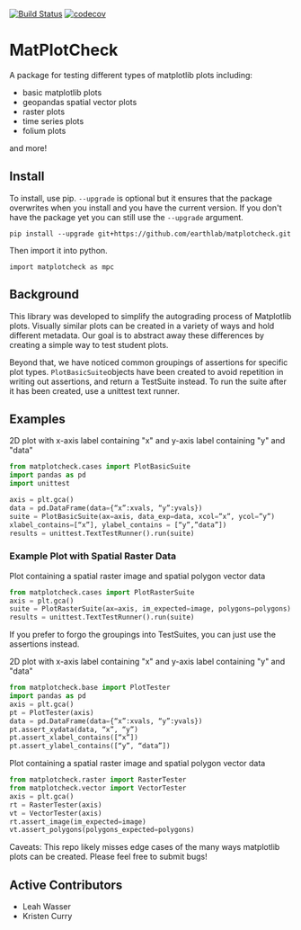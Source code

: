 [![Build Status](https://travis-ci.com/earthlab/matplotcheck.svg?branch=master)](https://travis-ci.com/earthlab/matplotcheck)
[![codecov](https://codecov.io/gh/earthlab/matPlotCheck/branch/master/graph/badge.svg)](https://codecov.io/gh/earthlab/matPlotCheck)

# MatPlotCheck

A package for testing different types of matplotlib plots including:

* basic matplotlib plots
* geopandas spatial vector plots 
* raster plots
* time series plots
* folium plots

and more!


## Install

To install, use pip. `--upgrade` is optional but it ensures that the package overwrites
when you install and you have the current version. If you don't have the package
yet you can still use the `--upgrade` argument.

`pip install --upgrade git+https://github.com/earthlab/matplotcheck.git`

Then import it into python.

`import matplotcheck as mpc`

## Background

This library was developed to simplify the autograding process of Matplotlib plots. 
Visually similar plots can be created in a variety of ways and hold different metadata. 
Our goal is to abstract away these differences by creating a simple way to test student plots.

Beyond that, we have noticed common groupings of assertions for specific plot types. 
`PlotBasicSuite`objects have been created to avoid repetition in writing out assertions, 
and return a TestSuite instead. To run the suite after it has been created, use a unittest text runner.

## Examples

2D plot with x-axis label containing "x" and y-axis label containing "y" and "data"

```python
from matplotcheck.cases import PlotBasicSuite
import pandas as pd
import unittest

axis = plt.gca()
data = pd.DataFrame(data={“x”:xvals, “y”:yvals})
suite = PlotBasicSuite(ax=axis, data_exp=data, xcol=”x”, ycol=”y”)
xlabel_contains=[“x”], ylabel_contains = [“y”,”data”])
results = unittest.TextTestRunner().run(suite)
```

### Example Plot with Spatial Raster Data

Plot containing a spatial raster image and spatial polygon vector data

```python
from matplotcheck.cases import PlotRasterSuite
axis = plt.gca()
suite = PlotRasterSuite(ax=axis, im_expected=image, polygons=polygons)
results = unittest.TextTestRunner().run(suite)
```

If you prefer to forgo the groupings into TestSuites, you can just use the assertions instead.

2D plot with x-axis label containing "x" and y-axis label containing "y" and "data"

```python
from matplotcheck.base import PlotTester
import pandas as pd
axis = plt.gca()
pt = PlotTester(axis)
data = pd.DataFrame(data={“x”:xvals, “y”:yvals})
pt.assert_xydata(data, “x”, “y”)
pt.assert_xlabel_contains([“x”])
pt.assert_ylabel_contains([“y”, “data”])
```

Plot containing a spatial raster image and spatial polygon vector data

```python
from matplotcheck.raster import RasterTester
from matplotcheck.vector import VectorTester
axis = plt.gca()
rt = RasterTester(axis)
vt = VectorTester(axis)
rt.assert_image(im_expected=image)
vt.assert_polygons(polygons_expected=polygons)
```

Caveats: This repo likely misses edge cases of the many ways matplotlib plots can be created. 
Please feel free to submit bugs!


## Active Contributors 

- Leah Wasser
- Kristen Curry

